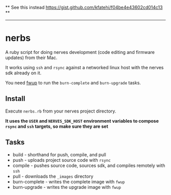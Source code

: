 ** See this instead https://gist.github.com/kfatehi/f04be4e43602cd014c13 **

---

# nerbs

A ruby script for doing nerves development (code editing and firmware updates) from their Mac.

It works using `ssh` and `rsync` against a networked linux host with the nerves sdk already on it.

You need [fwup](https://github.com/nerves-project/nerves-sdk) to run the `burn-complete` and `burn-upgrade` tasks.

## Install

Execute `nerbs.rb` from your nerves project directory.

**It uses the `USER` and `NERVES_SDK_HOST` environment variables to compose `rsync` and `ssh` targets, so make sure they are set**

## Tasks

* build - shorthand for push, compile, and pull
* push - uploads project source code with `rsync`
* compile - pushes source code, sources sdk, and compiles remotely with `ssh`
* pull - downloads the `_images` directory
* burn-complete - writes the complete image with `fwup`
* burn-upgrade - writes the upgrade image with `fwup`
